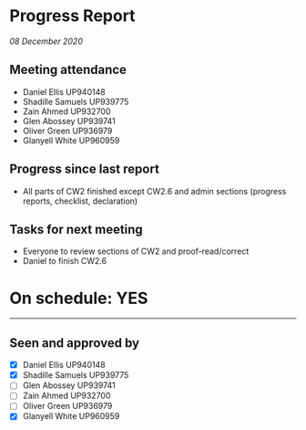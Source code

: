 # Progress Report

*08 December 2020*

## Meeting attendance

- Daniel Ellis UP940148
- Shadille Samuels UP939775
- Zain Ahmed UP932700
- Glen Abossey UP939741
- Oliver Green UP936979
- Glanyell White UP960959

## Progress since last report

- All parts of CW2 finished except CW2.6 and admin sections (progress reports, checklist, declaration)

## Tasks for next meeting

- Everyone to review sections of CW2 and proof-read/correct
- Daniel to finish CW2.6

# On schedule: YES

---

## Seen and approved by

* [X] Daniel Ellis UP940148
* [x] Shadille Samuels UP939775
* [ ] Glen Abossey UP939741
* [ ] Zain Ahmed UP932700
* [ ] Oliver Green UP936979
* [x] Glanyell White UP960959
